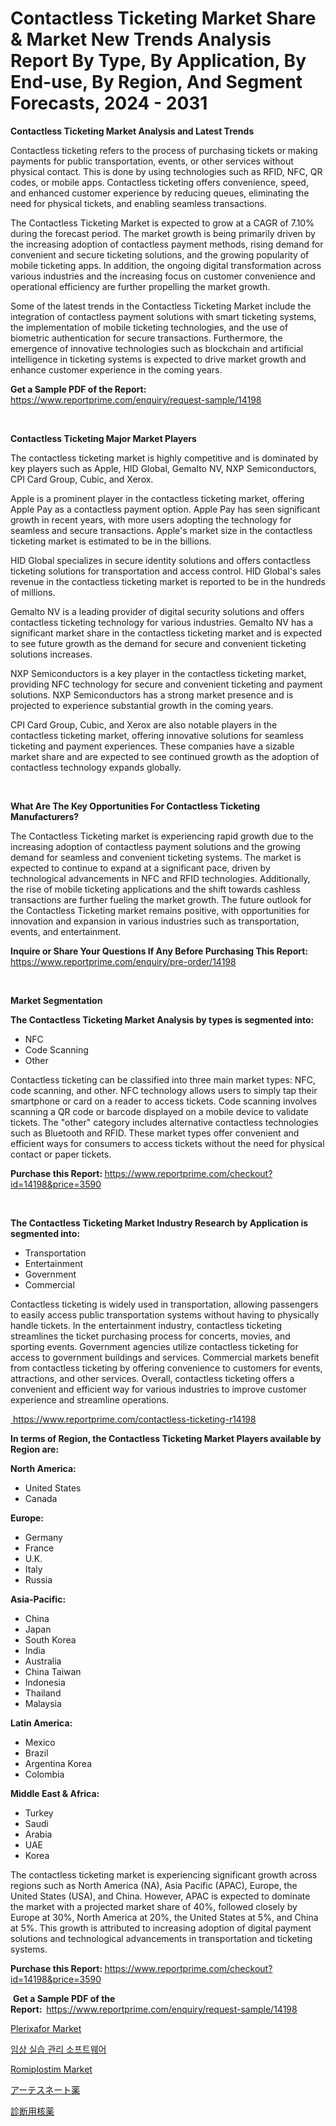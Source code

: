 <p><h1>Contactless Ticketing Market Share & Market New Trends Analysis Report By Type, By Application, By End-use, By Region, And Segment Forecasts, 2024 - 2031</h1></p><p><strong>Contactless Ticketing Market Analysis and Latest Trends</strong></p>
<p><p>Contactless ticketing refers to the process of purchasing tickets or making payments for public transportation, events, or other services without physical contact. This is done by using technologies such as RFID, NFC, QR codes, or mobile apps. Contactless ticketing offers convenience, speed, and enhanced customer experience by reducing queues, eliminating the need for physical tickets, and enabling seamless transactions.</p><p>The Contactless Ticketing Market is expected to grow at a CAGR of 7.10% during the forecast period. The market growth is being primarily driven by the increasing adoption of contactless payment methods, rising demand for convenient and secure ticketing solutions, and the growing popularity of mobile ticketing apps. In addition, the ongoing digital transformation across various industries and the increasing focus on customer convenience and operational efficiency are further propelling the market growth.</p><p>Some of the latest trends in the Contactless Ticketing Market include the integration of contactless payment solutions with smart ticketing systems, the implementation of mobile ticketing technologies, and the use of biometric authentication for secure transactions. Furthermore, the emergence of innovative technologies such as blockchain and artificial intelligence in ticketing systems is expected to drive market growth and enhance customer experience in the coming years.</p></p>
<p><strong>Get a Sample PDF of the Report:&nbsp;</strong> <a href="https://www.reportprime.com/enquiry/request-sample/14198">https://www.reportprime.com/enquiry/request-sample/14198</a></p>
<p>&nbsp;</p>
<p><strong>Contactless Ticketing Major Market Players</strong></p>
<p><p>The contactless ticketing market is highly competitive and is dominated by key players such as Apple, HID Global, Gemalto NV, NXP Semiconductors, CPI Card Group, Cubic, and Xerox.</p><p>Apple is a prominent player in the contactless ticketing market, offering Apple Pay as a contactless payment option. Apple Pay has seen significant growth in recent years, with more users adopting the technology for seamless and secure transactions. Apple's market size in the contactless ticketing market is estimated to be in the billions.</p><p>HID Global specializes in secure identity solutions and offers contactless ticketing solutions for transportation and access control. HID Global's sales revenue in the contactless ticketing market is reported to be in the hundreds of millions.</p><p>Gemalto NV is a leading provider of digital security solutions and offers contactless ticketing technology for various industries. Gemalto NV has a significant market share in the contactless ticketing market and is expected to see future growth as the demand for secure and convenient ticketing solutions increases.</p><p>NXP Semiconductors is a key player in the contactless ticketing market, providing NFC technology for secure and convenient ticketing and payment solutions. NXP Semiconductors has a strong market presence and is projected to experience substantial growth in the coming years.</p><p>CPI Card Group, Cubic, and Xerox are also notable players in the contactless ticketing market, offering innovative solutions for seamless ticketing and payment experiences. These companies have a sizable market share and are expected to see continued growth as the adoption of contactless technology expands globally.</p></p>
<p>&nbsp;</p>
<p><strong>What Are The Key Opportunities For Contactless Ticketing Manufacturers?</strong></p>
<p><p>The Contactless Ticketing market is experiencing rapid growth due to the increasing adoption of contactless payment solutions and the growing demand for seamless and convenient ticketing systems. The market is expected to continue to expand at a significant pace, driven by technological advancements in NFC and RFID technologies. Additionally, the rise of mobile ticketing applications and the shift towards cashless transactions are further fueling the market growth. The future outlook for the Contactless Ticketing market remains positive, with opportunities for innovation and expansion in various industries such as transportation, events, and entertainment.</p></p>
<p><strong>Inquire or Share Your Questions If Any Before Purchasing This Report:</strong> <a href="https://www.reportprime.com/enquiry/pre-order/14198">https://www.reportprime.com/enquiry/pre-order/14198</a></p>
<p>&nbsp;</p>
<p><strong>Market Segmentation</strong></p>
<p><strong>The Contactless Ticketing Market Analysis by types is segmented into:</strong></p>
<p><ul><li>NFC</li><li>Code Scanning</li><li>Other</li></ul></p>
<p><p>Contactless ticketing can be classified into three main market types: NFC, code scanning, and other. NFC technology allows users to simply tap their smartphone or card on a reader to access tickets. Code scanning involves scanning a QR code or barcode displayed on a mobile device to validate tickets. The "other" category includes alternative contactless technologies such as Bluetooth and RFID. These market types offer convenient and efficient ways for consumers to access tickets without the need for physical contact or paper tickets.</p></p>
<p><strong>Purchase this Report:&nbsp;</strong><a href="https://www.reportprime.com/checkout?id=14198&price=3590">https://www.reportprime.com/checkout?id=14198&price=3590</a></p>
<p>&nbsp;</p>
<p><strong>The Contactless Ticketing Market Industry Research by Application is segmented into:</strong></p>
<p><ul><li>Transportation</li><li>Entertainment</li><li>Government</li><li>Commercial</li></ul></p>
<p><p>Contactless ticketing is widely used in transportation, allowing passengers to easily access public transportation systems without having to physically handle tickets. In the entertainment industry, contactless ticketing streamlines the ticket purchasing process for concerts, movies, and sporting events. Government agencies utilize contactless ticketing for access to government buildings and services. Commercial markets benefit from contactless ticketing by offering convenience to customers for events, attractions, and other services. Overall, contactless ticketing offers a convenient and efficient way for various industries to improve customer experience and streamline operations.</p></p>
<p><a href="https://www.reportprime.com/contactless-ticketing-r14198">&nbsp;https://www.reportprime.com/contactless-ticketing-r14198</a></p>
<p><strong>In terms of Region, the Contactless Ticketing Market Players available by Region are:</strong></p>
<p>
    <p> <strong> North America: </strong>
        <ul>
            <li>United States</li>
            <li>Canada</li>
        </ul>
        </p> 
    <p> <strong> Europe: </strong>
        <ul>
            <li>Germany</li>
            <li>France</li>
            <li>U.K.</li>
            <li>Italy</li>
            <li>Russia</li>
        </ul>
        </p> 
    <p> <strong> Asia-Pacific: </strong>
        <ul>
            <li>China</li>
            <li>Japan</li>
            <li>South Korea</li>
            <li>India</li>
            <li>Australia</li>
            <li>China Taiwan</li>
            <li>Indonesia</li>
            <li>Thailand</li>
            <li>Malaysia</li>
        </ul>
        </p> 
    <p> <strong> Latin America: </strong>
        <ul>
            <li>Mexico</li>
            <li>Brazil</li>
            <li>Argentina Korea</li>
            <li>Colombia</li>
        </ul>
        </p> 
    <p> <strong> Middle East & Africa: </strong>
        <ul>
            <li>Turkey</li>
            <li>Saudi</li>
            <li>Arabia</li>
            <li>UAE</li>
            <li>Korea</li>
        </ul>
    </p>
    </p>
<p><p>The contactless ticketing market is experiencing significant growth across regions such as North America (NA), Asia Pacific (APAC), Europe, the United States (USA), and China. However, APAC is expected to dominate the market with a projected market share of 40%, followed closely by Europe at 30%, North America at 20%, the United States at 5%, and China at 5%. This growth is attributed to increasing adoption of digital payment solutions and technological advancements in transportation and ticketing systems.</p></p>
<p><strong>Purchase this Report: </strong><a href="https://www.reportprime.com/checkout?id=14198&price=3590">https://www.reportprime.com/checkout?id=14198&price=3590</a></p>
<p>&nbsp;<strong>Get a Sample PDF of the Report:&nbsp;&nbsp;</strong><a href="https://www.reportprime.com/enquiry/request-sample/14198">https://www.reportprime.com/enquiry/request-sample/14198</a></p>
<p><strong></strong></p>
<p><p><a href="https://github.com/timeliteaut/Market-Research-Report-List-2/blob/main/plerixafor-market.md">Plerixafor Market</a></p><p><a href="https://github.com/durgin521/Market-Research-Report-List-1/blob/main/185422775198.md">임상 실습 관리 소프트웨어</a></p><p><a href="https://github.com/seekum/Market-Research-Report-List-2/blob/main/romiplostim-market.md">Romiplostim Market</a></p><p><a href="https://github.com/JerelSchulit20231/Market-Research-Report-List-1/blob/main/567942780812.md">アーテスネート薬</a></p><p><a href="https://github.com/NovaStamm2023/Market-Research-Report-List-1/blob/main/285609180811.md">診断用核薬</a></p></p>